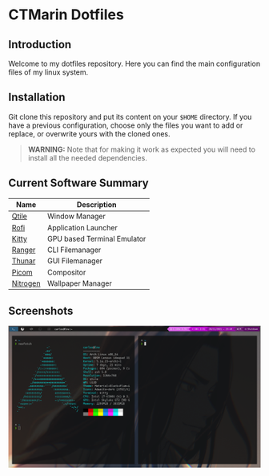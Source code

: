 # CTMarin Dotfiles
## Introduction
Welcome to my dotfiles repository. Here you can find the main configuration files of my linux system.

## Installation
Git clone this repository and put its content on your ```$HOME``` directory. If you have a previous configuration, choose only the files you want to add or replace, or overwrite yours with the cloned ones.
> __WARNING:__ Note that for making it work as expected you will need to install all the needed dependencies.

## Current Software Summary
| Name | Description |
| ---- | ----------- |
| [Qtile](http://www.qtile.org/) | Window Manager | 
| [Rofi](https://github.com/davatorium/rofi) | Application Launcher | 
| [Kitty](https://sw.kovidgoyal.net/kitty/) | GPU based Terminal Emulator |
| [Ranger](https://github.com/ranger/ranger) | CLI Filemanager | 
| [Thunar](https://wiki.archlinux.org/title/thunar) | GUI Filemanager |
| [Picom](https://github.com/yshui/picom) | Compositor |
| [Nitrogen](https://wiki.archlinux.org/title/nitrogen) | Wallpaper Manager |


## Screenshots
![arch_qtile](screenshots/arch_qtile.png)
